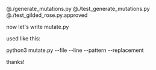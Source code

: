 @./generate_mutations.py
@./test_generate_mutations.py
@./test_gilded_rose.py.approved

now let's write mutate.py

used like this:

python3 mutate.py --file <file> --line <line> --pattern <pattern> --replacement <replacement>

thanks!
